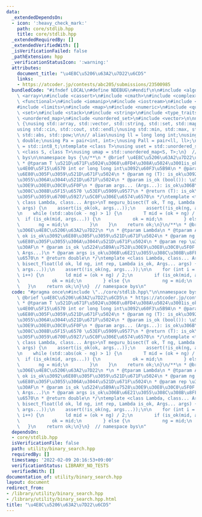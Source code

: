 ```yaml
---
data:
  _extendedDependsOn:
  - icon: ':heavy_check_mark:'
    path: core/stdlib.hpp
    title: core/stdlib.hpp
  _extendedRequiredBy: []
  _extendedVerifiedWith: []
  _isVerificationFailed: false
  _pathExtension: hpp
  _verificationStatusIcon: ':warning:'
  attributes:
    document_title: "\u4E8C\u5206\u63A2\u7D22\u6CD5"
    links:
    - https://atcoder.jp/contests/abc205/submissions/23500985
  bundledCode: "#ifndef LOCAL\n#define NDEBUG\n#endif\n\n#include <algorithm>\n#include\
    \ <array>\n#include <cassert>\n#include <cmath>\n#include <complex>\n#include\
    \ <functional>\n#include <iomanip>\n#include <iostream>\n#include <iterator>\n\
    #include <limits>\n#include <map>\n#include <numeric>\n#include <queue>\n#include\
    \ <set>\n#include <stack>\n#include <string>\n#include <type_traits>\n#include\
    \ <unordered_map>\n#include <unordered_set>\n#include <vector>\n\nnamespace bys\
    \ {\nusing std::array, std::vector, std::string, std::set, std::map, std::pair;\n\
    using std::cin, std::cout, std::endl;\nusing std::min, std::max, std::sort, std::reverse,\
    \ std::abs, std::pow;\n\n// alias\nusing ll = long long int;\nusing ld = long\
    \ double;\nusing Pa = pair<int, int>;\nusing Pall = pair<ll, ll>;\nusing ibool\
    \ = std::int8_t;\ntemplate <class T>\nusing uset = std::unordered_set<T>;\ntemplate\
    \ <class S, class T>\nusing umap = std::unordered_map<S, T>;\n}  // namespace\
    \ bys\n\nnamespace bys {\n/**\n * @brief \u4E8C\u5206\u63A2\u7D22\u6CD5\n * https://atcoder.jp/contests/abc205/submissions/23500985\n\
    \ * @tparam T \u521D\u671F\u5024\u3068\u8FD4\u308A\u5024\u3001is_ok\u306E\u7B2C\
    \u4E00\u5F15\u6570 int or long long int\u3092\u60F3\u5B9A\n * @param ok (T): is_ok\u3092\
    \u6E80\u305F\u3059\u521D\u671F\u5024\n * @param ng (T): is_ok\u3092\u6E80\u305F\
    \u3055\u306A\u3044\u521D\u671F\u5024\n * @param is_ok (bool()): \u5224\u5B9A\u7528\
    \u30E9\u30E0\u30C0\u5F0F\n * @param args... (Args...): is_ok\u306B\u6E21\u3055\
    \u308C\u308B\u5F15\u6570 \u53EF\u5909\u9577\n * @return (T): is_ok\u3092\u6E80\
    \u305F\u3059\u6700\u5927/\u5C0F\u306E\u6574\u6570\n */\ntemplate <typename T,\
    \ class Lambda, class... Args>\nT meguru_bisect(T ok, T ng, Lambda is_ok, Args...\
    \ args) {\n    assert(is_ok(ok, args...));\n    assert(!is_ok(ng, args...));\n\
    \n    while (std::abs(ok - ng) > 1) {\n        T mid = (ok + ng) / 2;\n      \
    \  if (is_ok(mid, args...)) {\n            ok = mid;\n        } else {\n     \
    \       ng = mid;\n        }\n    }\n    return ok;\n}\n/**\n * @brief \u5B9F\u6570\
    \u306E\u4E8C\u5206\u63A2\u7D22\n *\n * @tparam Lambda\n * @tparam Args\n * @param\
    \ ok is_ok\u3092\u6E80\u305F\u3059\u521D\u671F\u5024\n * @param ng is_ok\u3092\
    \u6E80\u305F\u3055\u306A\u3044\u521D\u671F\u5024\n * @param rep \u30A8\u30DD\u30C3\
    \u30AF\n * @param is_ok \u5224\u5B9A\u7528\u30E9\u30E0\u30C0\u5F0F bool(long double,\
    \ Args...)\n * @param args is_ok\u306B\u6E21\u3055\u308C\u308B\u8FFD\u52A0\u5F15\
    \u6570\n * @return double\n */\ntemplate <class Lambda, class... Args>\ndouble\
    \ bisect_float(ld ok, ld ng, int rep, Lambda is_ok, Args... args) {\n    assert(is_ok(ok,\
    \ args...));\n    assert(!is_ok(ng, args...));\n\n    for (int i = 0; i < rep;\
    \ i++) {\n        ld mid = (ok + ng) / 2;\n        if (is_ok(mid, args...)) {\n\
    \            ok = mid;\n        } else {\n            ng = mid;\n        }\n \
    \   }\n    return ok;\n}\n}  // namespace bys\n"
  code: "#pragma once\n#include \"../core/stdlib.hpp\"\n\nnamespace bys {\n/**\n *\
    \ @brief \u4E8C\u5206\u63A2\u7D22\u6CD5\n * https://atcoder.jp/contests/abc205/submissions/23500985\n\
    \ * @tparam T \u521D\u671F\u5024\u3068\u8FD4\u308A\u5024\u3001is_ok\u306E\u7B2C\
    \u4E00\u5F15\u6570 int or long long int\u3092\u60F3\u5B9A\n * @param ok (T): is_ok\u3092\
    \u6E80\u305F\u3059\u521D\u671F\u5024\n * @param ng (T): is_ok\u3092\u6E80\u305F\
    \u3055\u306A\u3044\u521D\u671F\u5024\n * @param is_ok (bool()): \u5224\u5B9A\u7528\
    \u30E9\u30E0\u30C0\u5F0F\n * @param args... (Args...): is_ok\u306B\u6E21\u3055\
    \u308C\u308B\u5F15\u6570 \u53EF\u5909\u9577\n * @return (T): is_ok\u3092\u6E80\
    \u305F\u3059\u6700\u5927/\u5C0F\u306E\u6574\u6570\n */\ntemplate <typename T,\
    \ class Lambda, class... Args>\nT meguru_bisect(T ok, T ng, Lambda is_ok, Args...\
    \ args) {\n    assert(is_ok(ok, args...));\n    assert(!is_ok(ng, args...));\n\
    \n    while (std::abs(ok - ng) > 1) {\n        T mid = (ok + ng) / 2;\n      \
    \  if (is_ok(mid, args...)) {\n            ok = mid;\n        } else {\n     \
    \       ng = mid;\n        }\n    }\n    return ok;\n}\n/**\n * @brief \u5B9F\u6570\
    \u306E\u4E8C\u5206\u63A2\u7D22\n *\n * @tparam Lambda\n * @tparam Args\n * @param\
    \ ok is_ok\u3092\u6E80\u305F\u3059\u521D\u671F\u5024\n * @param ng is_ok\u3092\
    \u6E80\u305F\u3055\u306A\u3044\u521D\u671F\u5024\n * @param rep \u30A8\u30DD\u30C3\
    \u30AF\n * @param is_ok \u5224\u5B9A\u7528\u30E9\u30E0\u30C0\u5F0F bool(long double,\
    \ Args...)\n * @param args is_ok\u306B\u6E21\u3055\u308C\u308B\u8FFD\u52A0\u5F15\
    \u6570\n * @return double\n */\ntemplate <class Lambda, class... Args>\ndouble\
    \ bisect_float(ld ok, ld ng, int rep, Lambda is_ok, Args... args) {\n    assert(is_ok(ok,\
    \ args...));\n    assert(!is_ok(ng, args...));\n\n    for (int i = 0; i < rep;\
    \ i++) {\n        ld mid = (ok + ng) / 2;\n        if (is_ok(mid, args...)) {\n\
    \            ok = mid;\n        } else {\n            ng = mid;\n        }\n \
    \   }\n    return ok;\n}\n}  // namespace bys\n"
  dependsOn:
  - core/stdlib.hpp
  isVerificationFile: false
  path: utility/binary_search.hpp
  requiredBy: []
  timestamp: '2022-02-09 20:16:53+09:00'
  verificationStatus: LIBRARY_NO_TESTS
  verifiedWith: []
documentation_of: utility/binary_search.hpp
layout: document
redirect_from:
- /library/utility/binary_search.hpp
- /library/utility/binary_search.hpp.html
title: "\u4E8C\u5206\u63A2\u7D22\u6CD5"
---
```

